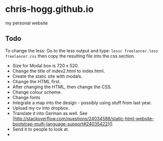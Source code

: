 # chris-hogg.github.io
my personal website

## Todo
To change the less:
Go to the less output and type:
`lessc freelancer.less freelancer.css`
then copy the resulting file into the css section.

- Size for Modal box is 720 x 520. 
- Change the title of index2.html to index.html.
- Create the static site with modals.  
- Change the HTML first.
- After changing the HTML, then change the CSS.  
- Change colour scheme.
- Change fonts
- Integrate a map into the design - possibly using stuff from last year.   
- Upload my cv into dropbox.
- Translate it into German as well. See [http://stackoverflow.com/questions/24034588/static-html-website-bootstrap-multi-language-support#24035422]()
- Send it to people to look at.
-
